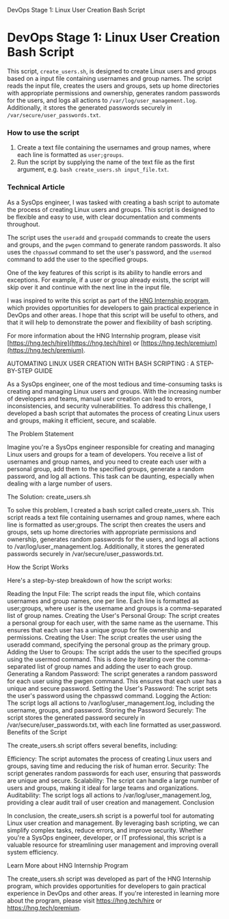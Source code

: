 
DevOps Stage 1: Linux User Creation Bash Script


DevOps Stage 1: Linux User Creation Bash Script
==============================================

This script, `create_users.sh`, is designed to create Linux users and groups based on a input file containing usernames and group names. The script reads the input file, creates the users and groups, sets up home directories with appropriate permissions and ownership, generates random passwords for the users, and logs all actions to `/var/log/user_management.log`. Additionally, it stores the generated passwords securely in `/var/secure/user_passwords.txt`.

### How to use the script

1. Create a text file containing the usernames and group names, where each line is formatted as `user;groups`.
2. Run the script by supplying the name of the text file as the first argument, e.g. `bash create_users.sh input_file.txt`.

### Technical Article

As a SysOps engineer, I was tasked with creating a bash script to automate the process of creating Linux users and groups. This script is designed to be flexible and easy to use, with clear documentation and comments throughout.

The script uses the `useradd` and `groupadd` commands to create the users and groups, and the `pwgen` command to generate random passwords. It also uses the `chpasswd` command to set the user's password, and the `usermod` command to add the user to the specified groups.

One of the key features of this script is its ability to handle errors and exceptions. For example, if a user or group already exists, the script will skip over it and continue with the next line in the input file.

I was inspired to write this script as part of the [HNG Internship program](https://hng.tech/internship), which provides opportunities for developers to gain practical experience in DevOps and other areas. I hope that this script will be useful to others, and that it will help to demonstrate the power and flexibility of bash scripting.

For more information about the HNG Internship program, please visit [https://hng.tech/hire](https://hng.tech/hire) or [https://hng.tech/premium](https://hng.tech/premium).





AUTOMATING LINUX USER CREATION WITH BASH SCRIPTING : A STEP-BY-STEP GUIDE 

As a SysOps engineer, one of the most tedious and time-consuming tasks is creating and managing Linux users and groups. With the increasing number of developers and teams, manual user creation can lead to errors, inconsistencies, and security vulnerabilities. To address this challenge, I developed a bash script that automates the process of creating Linux users and groups, making it efficient, secure, and scalable.

The Problem Statement

Imagine you're a SysOps engineer responsible for creating and managing Linux users and groups for a team of developers. You receive a list of usernames and group names, and you need to create each user with a personal group, add them to the specified groups, generate a random password, and log all actions. This task can be daunting, especially when dealing with a large number of users.

The Solution: create_users.sh

To solve this problem, I created a bash script called create_users.sh. This script reads a text file containing usernames and group names, where each line is formatted as user;groups. The script then creates the users and groups, sets up home directories with appropriate permissions and ownership, generates random passwords for the users, and logs all actions to /var/log/user_management.log. Additionally, it stores the generated passwords securely in /var/secure/user_passwords.txt.

How the Script Works

Here's a step-by-step breakdown of how the script works:

Reading the Input File: The script reads the input file, which contains usernames and group names, one per line. Each line is formatted as user;groups, where user is the username and groups is a comma-separated list of group names.
Creating the User's Personal Group: The script creates a personal group for each user, with the same name as the username. This ensures that each user has a unique group for file ownership and permissions.
Creating the User: The script creates the user using the useradd command, specifying the personal group as the primary group.
Adding the User to Groups: The script adds the user to the specified groups using the usermod command. This is done by iterating over the comma-separated list of group names and adding the user to each group.
Generating a Random Password: The script generates a random password for each user using the pwgen command. This ensures that each user has a unique and secure password.
Setting the User's Password: The script sets the user's password using the chpasswd command.
Logging the Action: The script logs all actions to /var/log/user_management.log, including the username, groups, and password.
Storing the Password Securely: The script stores the generated password securely in /var/secure/user_passwords.txt, with each line formatted as user,password.
Benefits of the Script

The create_users.sh script offers several benefits, including:

Efficiency: The script automates the process of creating Linux users and groups, saving time and reducing the risk of human error.
Security: The script generates random passwords for each user, ensuring that passwords are unique and secure.
Scalability: The script can handle a large number of users and groups, making it ideal for large teams and organizations.
Auditability: The script logs all actions to /var/log/user_management.log, providing a clear audit trail of user creation and management.
Conclusion

In conclusion, the create_users.sh script is a powerful tool for automating Linux user creation and management. By leveraging bash scripting, we can simplify complex tasks, reduce errors, and improve security. Whether you're a SysOps engineer, developer, or IT professional, this script is a valuable resource for streamlining user management and improving overall system efficiency.

Learn More about HNG Internship Program

The create_users.sh script was developed as part of the HNG Internship program, which provides opportunities for developers to gain practical experience in DevOps and other areas. If you're interested in learning more about the program, please visit https://hng.tech/hire or https://hng.tech/premium.
